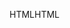 <span data-ttu-id="5deae-101">HTML</span><span class="sxs-lookup"><span data-stu-id="5deae-101">HTML</span></span>